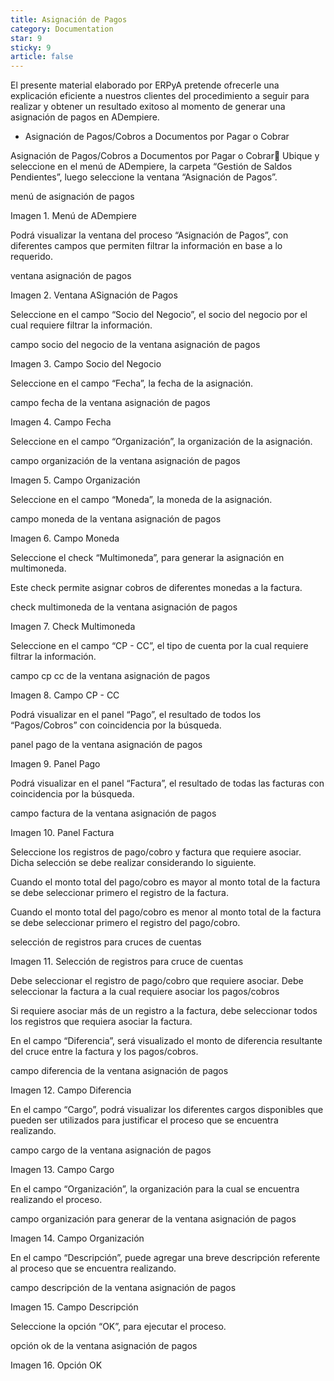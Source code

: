 ```yaml
---
title: Asignación de Pagos
category: Documentation
star: 9
sticky: 9
article: false
---
```


El presente material elaborado por ERPyA pretende ofrecerle una explicación eficiente a nuestros clientes del procedimiento a seguir para realizar y obtener un resultado exitoso al momento de generar una asignación de pagos en ADempiere.

- Asignación de Pagos/Cobros a Documentos por Pagar o Cobrar

Asignación de Pagos/Cobros a Documentos por Pagar o Cobrar
Ubique y seleccione en el menú de ADempiere, la carpeta “Gestión de Saldos Pendientes”, luego seleccione la ventana “Asignación de Pagos”.

menú de asignación de pagos

Imagen 1. Menú de ADempiere

Podrá visualizar la ventana del proceso “Asignación de Pagos”, con diferentes campos que permiten filtrar la información en base a lo requerido.

ventana asignación de pagos

Imagen 2. Ventana ASignación de Pagos

Seleccione en el campo “Socio del Negocio”, el socio del negocio por el cual requiere filtrar la información.

campo socio del negocio de la ventana asignación de pagos

Imagen 3. Campo Socio del Negocio

Seleccione en el campo “Fecha”, la fecha de la asignación.

campo fecha de la ventana asignación de pagos

Imagen 4. Campo Fecha

Seleccione en el campo “Organización”, la organización de la asignación.

campo organización de la ventana asignación de pagos

Imagen 5. Campo Organización

Seleccione en el campo “Moneda”, la moneda de la asignación.

campo moneda de la ventana asignación de pagos

Imagen 6. Campo Moneda

Seleccione el check “Multimoneda”, para generar la asignación en multimoneda.

Este check permite asignar cobros de diferentes monedas a la factura.

check multimoneda de la ventana asignación de pagos

Imagen 7. Check Multimoneda

Seleccione en el campo “CP - CC”, el tipo de cuenta por la cual requiere filtrar la información.

campo cp cc de la ventana asignación de pagos

Imagen 8. Campo CP - CC

Podrá visualizar en el panel “Pago”, el resultado de todos los “Pagos/Cobros” con coincidencia por la búsqueda.

panel pago de la ventana asignación de pagos

Imagen 9. Panel Pago

Podrá visualizar en el panel “Factura”, el resultado de todas las facturas con coincidencia por la búsqueda.

campo factura de la ventana asignación de pagos

Imagen 10. Panel Factura

Seleccione los registros de pago/cobro y factura que requiere asociar. Dicha selección se debe realizar considerando lo siguiente.

Cuando el monto total del pago/cobro es mayor al monto total de la factura se debe seleccionar primero el registro de la factura.

Cuando el monto total del pago/cobro es menor al monto total de la factura se debe seleccionar primero el registro del pago/cobro.

selección de registros para cruces de cuentas

Imagen 11. Selección de registros para cruce de cuentas

Debe seleccionar el registro de pago/cobro que requiere asociar. Debe seleccionar la factura a la cual requiere asociar los pagos/cobros

Si requiere asociar más de un registro a la factura, debe seleccionar todos los registros que requiera asociar la factura.

En el campo “Diferencia”, será visualizado el monto de diferencia resultante del cruce entre la factura y los pagos/cobros.

campo diferencia de la ventana asignación de pagos

Imagen 12. Campo Diferencia

En el campo “Cargo”, podrá visualizar los diferentes cargos disponibles que pueden ser utilizados para justificar el proceso que se encuentra realizando.

campo cargo de la ventana asignación de pagos

Imagen 13. Campo Cargo

En el campo “Organización”, la organización para la cual se encuentra realizando el proceso.

campo organización para generar de la ventana asignación de pagos

Imagen 14. Campo Organización

En el campo “Descripción”, puede agregar una breve descripción referente al proceso que se encuentra realizando.

campo descripción de la ventana asignación de pagos

Imagen 15. Campo Descripción

Seleccione la opción “OK”, para ejecutar el proceso.

opción ok de la ventana asignación de pagos

Imagen 16. Opción OK